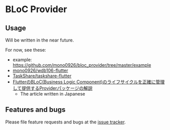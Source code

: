 # BLoC Provider

## Usage

Will be written in the near future.

For now, see these:

- example: https://github.com/mono0926/bloc_provider/tree/master/example
- [mono0926/wdb106-flutter](https://github.com/mono0926/wdb106-flutter)
- [TaskShare/taskshare-flutter](https://github.com/TaskShare/taskshare-flutter)
- [FlutterのBLoC(Business Logic Component)のライフサイクルを正確に管理して提供するProviderパッケージの解説](https://pub.dartlang.org/packages/bloc_provider)
  - The article written in Japanese


## Features and bugs

Please file feature requests and bugs at the [issue tracker][tracker].

[tracker]: https://github.com/mono0926/bloc_provider/issues
